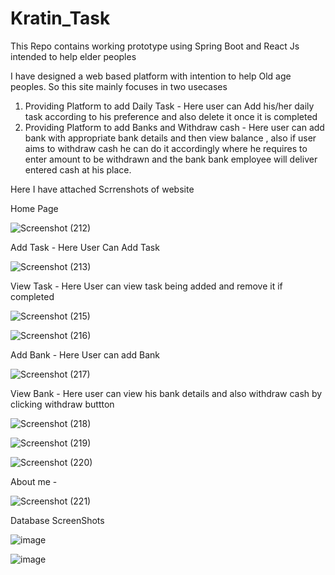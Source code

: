 # Kratin_Task
This Repo contains working prototype using Spring Boot and React Js intended to help elder peoples

I have designed a web based platform with intention to help Old age peoples.
So this site mainly focuses in two usecases 
1) Providing Platform to add Daily Task - Here user can Add his/her daily task according to his preference and also delete it once it is completed
2) Providing Platform to add Banks and Withdraw cash - Here user can add bank with appropriate bank details and then view balance , also if user aims to withdraw cash he can do it accordingly where he requires to enter amount to be withdrawn and the bank bank employee will deliver entered cash at his place.


Here I have attached Scrrenshots of website


Home Page


![Screenshot (212)](https://user-images.githubusercontent.com/66965756/140648626-511eaa1c-7e92-49e6-b915-7ed399fe407d.png)


Add Task - Here User Can Add Task


![Screenshot (213)](https://user-images.githubusercontent.com/66965756/140648858-e865bf05-e7eb-439d-a117-65439b3423f8.png)


View Task - Here User can view task being added and remove it if completed


![Screenshot (215)](https://user-images.githubusercontent.com/66965756/140648986-e3b550e8-0e8a-4646-9696-e6f0ea1456e4.png)


![Screenshot (216)](https://user-images.githubusercontent.com/66965756/140648994-9a0d8275-17cc-46cd-9d0c-f2bcbd48c5c7.png)


Add Bank - Here User can add Bank


![Screenshot (217)](https://user-images.githubusercontent.com/66965756/140649138-213191b3-e54d-4fe2-9002-ceb37a748198.png)


 View Bank - Here user can view his bank details and also withdraw cash by clicking withdraw buttton


 ![Screenshot (218)](https://user-images.githubusercontent.com/66965756/140649198-f1246863-61dc-47c7-b7d7-14878d85e68d.png)


![Screenshot (219)](https://user-images.githubusercontent.com/66965756/140649294-f2350cb1-4ef2-436f-badd-9a1e503fb951.png)


![Screenshot (220)](https://user-images.githubusercontent.com/66965756/140649308-65c49f6c-fc16-4fc6-b65c-9c6e1af67b07.png)


About me -


![Screenshot (221)](https://user-images.githubusercontent.com/66965756/140649343-70a00f90-5a60-4277-a289-f89b206b06e4.png)

 
 
 Database ScreenShots
 
 ![image](https://user-images.githubusercontent.com/66965756/140649624-f60b2643-4a5a-456d-bc4a-69ce7a914842.png)


![image](https://user-images.githubusercontent.com/66965756/140649653-9ca5d475-3d86-48b9-b4fc-b2721554f43f.png)


